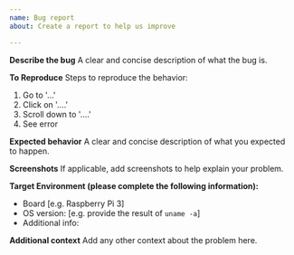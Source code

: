 ```yaml
---
name: Bug report
about: Create a report to help us improve

---
```


**Describe the bug**
A clear and concise description of what the bug is.

**To Reproduce**
Steps to reproduce the behavior:
1. Go to '...'
2. Click on '....'
3. Scroll down to '....'
4. See error

**Expected behavior**
A clear and concise description of what you expected to happen.

**Screenshots**
If applicable, add screenshots to help explain your problem.

**Target Environment (please complete the following information):**
 - Board [e.g. Raspberry Pi 3]
 - OS version: [e.g. provide the result of `uname -a`]
 - Additional info: 

**Additional context**
Add any other context about the problem here.

